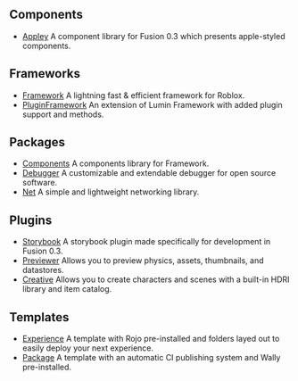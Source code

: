 ## Components

- [Appley](https://github.com/luminlabsdev/appley-components) A component library for Fusion 0.3 which presents apple-styled components.

## Frameworks

- [Framework](https://github.com/luminlabsdev/framework) A lightning fast & efficient framework for Roblox.
- [PluginFramework](https://github.com/luminlabsdev/plugin-framework) An extension of Lumin Framework with added plugin support and methods.

## Packages

- [Components](https://github.com/luminlabsdev/components) A components library for Framework.
- [Debugger](https://github.com/luminlabsdev/debugger) A customizable and extendable debugger for open source software.
- [Net](https://github.com/luminlabsdev/net) A simple and lightweight networking library.

## Plugins

- [Storybook](https://github.com/luminlabsdev/storybook) A storybook plugin made specifically for development in Fusion 0.3.
- [Previewer](https://github.com/luminlabsdev/previewer) Allows you to preview physics, assets, thumbnails, and datastores.
- [Creative](https://github.com/luminlabsdev/creative) Allows you to create characters and scenes with a built-in HDRI library and item catalog.

## Templates

- [Experience](https://github.com/luminlabsdev/experience-template) A template with Rojo pre-installed and folders layed out to easily deploy your next experience.
- [Package](https://github.com/luminlabsdev/package-template) A template with an automatic CI publishing system and Wally pre-installed.
